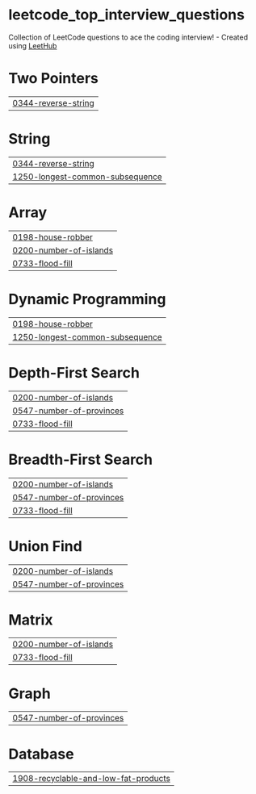 # leetcode_top_interview_questions
Collection of LeetCode questions to ace the coding interview! - Created using [LeetHub](https://github.com/QasimWani/LeetHub)


# Two Pointers
|  |
| ------- |
| [0344-reverse-string](https://github.com/Xhreya11/leetcode_top_interview_questions/tree/master/0344-reverse-string) |
# String
|  |
| ------- |
| [0344-reverse-string](https://github.com/Xhreya11/leetcode_top_interview_questions/tree/master/0344-reverse-string) |
| [1250-longest-common-subsequence](https://github.com/Xhreya11/leetcode_top_interview_questions/tree/master/1250-longest-common-subsequence) |
# Array
|  |
| ------- |
| [0198-house-robber](https://github.com/Xhreya11/leetcode_top_interview_questions/tree/master/0198-house-robber) |
| [0200-number-of-islands](https://github.com/Xhreya11/leetcode_top_interview_questions/tree/master/0200-number-of-islands) |
| [0733-flood-fill](https://github.com/Xhreya11/leetcode_top_interview_questions/tree/master/0733-flood-fill) |
# Dynamic Programming
|  |
| ------- |
| [0198-house-robber](https://github.com/Xhreya11/leetcode_top_interview_questions/tree/master/0198-house-robber) |
| [1250-longest-common-subsequence](https://github.com/Xhreya11/leetcode_top_interview_questions/tree/master/1250-longest-common-subsequence) |
# Depth-First Search
|  |
| ------- |
| [0200-number-of-islands](https://github.com/Xhreya11/leetcode_top_interview_questions/tree/master/0200-number-of-islands) |
| [0547-number-of-provinces](https://github.com/Xhreya11/leetcode_top_interview_questions/tree/master/0547-number-of-provinces) |
| [0733-flood-fill](https://github.com/Xhreya11/leetcode_top_interview_questions/tree/master/0733-flood-fill) |
# Breadth-First Search
|  |
| ------- |
| [0200-number-of-islands](https://github.com/Xhreya11/leetcode_top_interview_questions/tree/master/0200-number-of-islands) |
| [0547-number-of-provinces](https://github.com/Xhreya11/leetcode_top_interview_questions/tree/master/0547-number-of-provinces) |
| [0733-flood-fill](https://github.com/Xhreya11/leetcode_top_interview_questions/tree/master/0733-flood-fill) |
# Union Find
|  |
| ------- |
| [0200-number-of-islands](https://github.com/Xhreya11/leetcode_top_interview_questions/tree/master/0200-number-of-islands) |
| [0547-number-of-provinces](https://github.com/Xhreya11/leetcode_top_interview_questions/tree/master/0547-number-of-provinces) |
# Matrix
|  |
| ------- |
| [0200-number-of-islands](https://github.com/Xhreya11/leetcode_top_interview_questions/tree/master/0200-number-of-islands) |
| [0733-flood-fill](https://github.com/Xhreya11/leetcode_top_interview_questions/tree/master/0733-flood-fill) |
# Graph
|  |
| ------- |
| [0547-number-of-provinces](https://github.com/Xhreya11/leetcode_top_interview_questions/tree/master/0547-number-of-provinces) |
# Database
|  |
| ------- |
| [1908-recyclable-and-low-fat-products](https://github.com/Xhreya11/leetcode_top_interview_questions/tree/master/1908-recyclable-and-low-fat-products) |